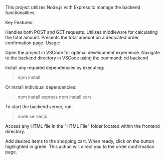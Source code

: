 This project utilizes Node.js with Express to manage the backend functionalities.

Key Features:

Handles both POST and GET requests.
Utilizes middleware for calculating the total amount.
Presents the total amount on a dedicated order confirmation page.
Usage:

Open the project in VSCode for optimal development experience.
Navigate to the backend directory in VSCode using the command:
cd backend

Install any required dependencies by executing:

> npm install

Or install individual dependencies:

> npm install express
> npm install cors

To start the backend server, run:

> node server.js

Access any HTML file in the "HTML File" folder located within the frontend directory.

Add desired items to the shopping cart. When ready, click on the button highlighted in green. This action will direct you to the order confirmation page.
